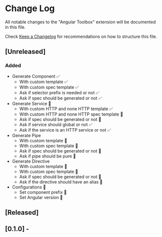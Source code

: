 # Change Log

All notable changes to the "Angular Toolbox" extension will be documented in this file.

Check [Keep a Changelog](http://keepachangelog.com/) for recommendations on how to structure this file.

## [Unreleased]

### Added

- Generate Component ✅
  - With custom template ✅
  - With custom spec template ✅
  - Ask if selector prefix is needed or not ✅
  - Ask if spec should be generated or not ✅
- Generate Service 🔄
  - With custom HTTP and none HTTP template ✅
  - With custom HTTP and none HTTP spec template 🔄
  - Ask if spec should be generated or not 🔄
  - Ask if service should global or not ✅
  - Ask if the service is an HTTP service or not ✅
- Generate Pipe
  - With custom template 🔄
  - With custom spec template 🔄
  - Ask if spec should be generated or not 🔄
  - Ask if pipe should be pure 🔄
- Generate Directive
  - With custom template 🔄
  - With custom spec template 🔄
  - Ask if spec should be generated or not 🔄
  - Ask if the directive should have an alias 🔄
- Configurations 🔄
  - Set component prefix 🔄
  - Set Angular version 🔄

## [Released]

## [0.1.0] -
